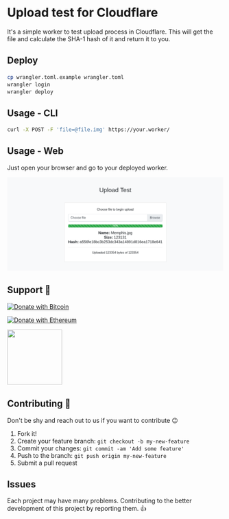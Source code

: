 # Upload test for Cloudflare

It's a simple worker to test upload process in Cloudflare. This will get the file and calculate the SHA-1 hash of it and return it to you.

## Deploy

```bash
cp wrangler.toml.example wrangler.toml
wrangler login
wrangler deploy
```

## Usage - CLI

```bash
curl -X POST -F 'file=@file.img' https://your.worker/
```

## Usage - Web

Just open your browser and go to your deployed worker.

![sc](.github/sc.png)

## Support 💛

[![Donate with Bitcoin](https://img.shields.io/badge/Bitcoin-bc1qmmh6vt366yzjt3grjxjjqynrrxs3frun8gnxrz-orange)](https://donatebadges.ir/donate/Bitcoin/bc1qmmh6vt366yzjt3grjxjjqynrrxs3frun8gnxrz)

[![Donate with Ethereum](https://img.shields.io/badge/Ethereum-0x0831bD72Ea8904B38Be9D6185Da2f930d6078094-blueviolet)](https://donatebadges.ir/donate/Ethereum/0x0831bD72Ea8904B38Be9D6185Da2f930d6078094)

<div><a href="https://payping.ir/@hatamiarash7"><img src="https://cdn.payping.ir/statics/Payping-logo/Trust/blue.svg" height="128" width="128"></a></div>

## Contributing 🤝

Don't be shy and reach out to us if you want to contribute 😉

1. Fork it!
2. Create your feature branch: `git checkout -b my-new-feature`
3. Commit your changes: `git commit -am 'Add some feature'`
4. Push to the branch: `git push origin my-new-feature`
5. Submit a pull request

## Issues

Each project may have many problems. Contributing to the better development of this project by reporting them. 👍
